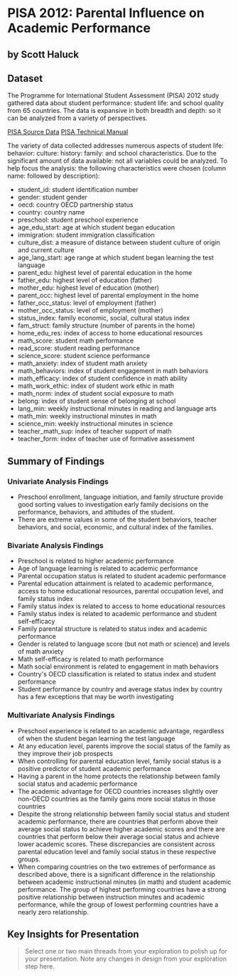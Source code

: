 # PISA 2012: Parental Influence on Academic Performance
## by Scott Haluck


## Dataset
The Programme for International Student Assessment (PISA) 2012 study gathered data about student performance: student life: and school quality from 65 countries. The data is expansive in both breadth and depth: so it can be analyzed from a variety of perspectives.

[PISA Source Data](https://www.google.com/url?q=https://s3.amazonaws.com/udacity-hosted-downloads/ud507/pisa2012.csv.zip&sa=D&ust=1554482573645000)
[PISA Technical Manual](https://www.oecd.org/pisa/pisaproducts/PISA%202012%20Technical%20Report_Chapter%2016.pdf)

The variety of data collected addresses numerous aspects of student life: behavior: culture: history: family: and school characteristics. Due to the significant amount of data available: not all variables could be analyzed. To help focus the analysis: the following characteristics were chosen (column name: followed by description):
* student_id: student identification number
* gender: student gender
* oecd: country OECD partnership status
* country: country name
* preschool: student preschool experience
* age_edu_start: age at which student began education
* immigration: student immigration classification
* culture_dist: a measure of distance between student culture of origin and current culture
* age_lang_start: age range at which student began learning the test language
* parent_edu: highest level of parental education in the home
* father_edu: highest level of education (father)
* mother_edu: highest level of education (mother)
* parent_occ: highest level of parental employment in the home
* father_occ_status: level of employment (father)
* mother_occ_status: level of employment (mother)
* status_index: family economic, social, cultural status index
* fam_struct: family structure (number of parents in the home)
* home_edu_res: index of access to home educational resources
* math_score: student math performance
* read_score: student reading performance
* science_score: student science performance
* math_anxiety: index of student math anxiety
* math_behaviors: index of student engagement in math behaviors
* math_efficacy: index of student confidence in math ability
* math_work_ethic: index of student work ethic in math
* math_norm: index of student social exposure to math
* belong: index of student sense of belonging at school
* lang_min: weekly instructional minutes in reading and language arts
* math_min: weekly instructional minutes in math
* science_min: weekly instructional minutes in science
* teacher_math_sup: index of teacher support of math
* teacher_form: index of teacher use of formative assessment


## Summary of Findings

### Univariate Analysis Findings
* Preschool enrollment, language initiation, and family structure provide good sorting values to investigation early family decisions on the performance, behaviors, and attitudes of the student.
* There are extreme values in some of the student behaviors, teacher behaviors, and social, economic, and cultural index of the families.

### Bivariate Analysis Findings
* Preschool is related to higher academic performance
* Age of language learning is related to academic performance
* Parental occupation status is related to student academic performance
* Parental education attainment is related to academic performance, access to home educational resources, parental occupation level, and family status index
* Family status index is related to access to home educational resources
* Family status index is related to academic performance and student self-efficacy
* Family parental structure is related to status index and academic performance
* Gender is related to language score (but not math or science) and levels of math anxiety
* Math self-efficacy is related to math performance
* Math social environment is related to engagement in math behaviors
* Country's OECD classification is related to status index and student performance
* Student performance by country and average status index by country has a few exceptions that may be worth investigating

### Multivariate Analysis Findings
* Preschool experience is related to an academic advantage, regardless of when the student began learning the test language
* At any education level, parents improve the social status of the family as they improve their job prospects
* When controlling for parental education level, family social status is a positive predictor of student academic performance
* Having a parent in the home protects the relationship between family social status and academic performance
* The academic advantage for OECD countries increases slightly over non-OECD countries as the family gains more social status in those countries
* Despite the strong relationship between family social status and student academic performance, there are countries that perform above their average social status to achieve higher academic scores and there are countries that perform below their average social status and achieve lower academic scores. These discrepancies are consistent across parental education level and family social status in these respective groups.
* When comparing countries on the two extremes of performance as described above, there is a significant difference in the relationship between academic instructional minutes (in math) and student academic performance. The group of highest performing countries have a strong positive relationship between instruction minutes and academic performance, while the group of lowest performing countries have a nearly zero relationship.

## Key Insights for Presentation

> Select one or two main threads from your exploration to polish up for your presentation. Note any changes in design from your exploration step here.

